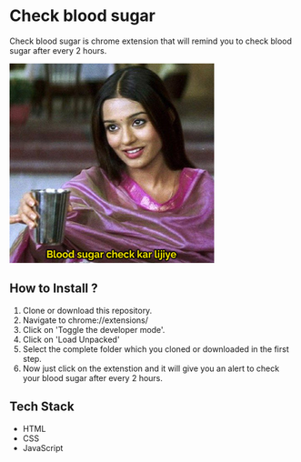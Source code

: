 # Check blood sugar

Check blood sugar is chrome extension that will remind you to check blood sugar after every 2 hours.

![Demo Photo](./banner.jpg)


## How to Install ?
1. Clone or download this repository.
2. Navigate to chrome://extensions/
3. Click on 'Toggle the developer mode'.
4. Click on 'Load Unpacked'
5. Select the complete folder which you cloned or downloaded in the first step.
6. Now just click on the extenstion and it will give you an alert to check your blood sugar after every 2 hours.

## Tech Stack
- HTML
- CSS
- JavaScript
